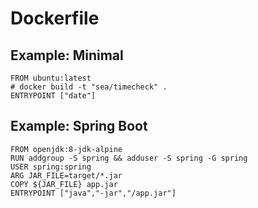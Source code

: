 # Dockerfile

## Example: Minimal

```
FROM ubuntu:latest
# docker build -t "sea/timecheck" .
ENTRYPOINT ["date"]
```

## Example: Spring Boot

```
FROM openjdk:8-jdk-alpine
RUN addgroup -S spring && adduser -S spring -G spring
USER spring:spring
ARG JAR_FILE=target/*.jar
COPY ${JAR_FILE} app.jar
ENTRYPOINT ["java","-jar","/app.jar"]
```
